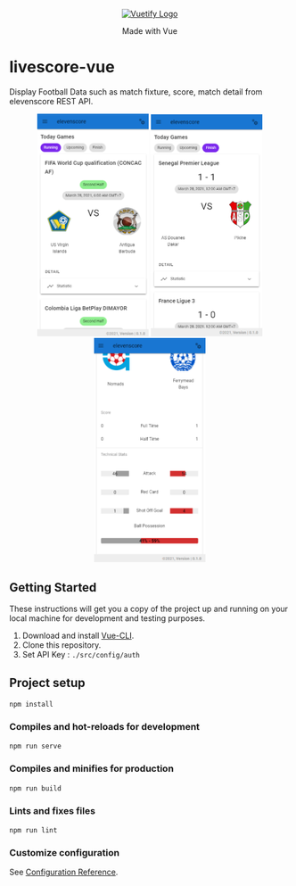 <p align="center">
  <a href="https://vuejs.org" target="_blank">
    <img alt="Vuetify Logo" width="100" src="https://cli.vuejs.org/favicon.png">
  </a>
</p>
<p align="center">
    Made with Vue
</p>

# livescore-vue

Display Football Data such as match fixture, score, match detail from elevenscore REST API.

<div align="center">
  <img width="200px" src="screenshoot1.png">
  <img width="200px" src="screenshoot2.png">
  <img width="200px" src="screenshoot3.png">
</div>

## Getting Started

These instructions will get you a copy of the project up and running on your local machine for development and testing purposes.

1. Download and install [Vue-CLI](https://cli.vuejs.org/).
2. Clone this repository.
3. Set API Key : `./src/config/auth`

## Project setup

```
npm install
```

### Compiles and hot-reloads for development

```
npm run serve
```

### Compiles and minifies for production

```
npm run build
```

### Lints and fixes files

```
npm run lint
```

### Customize configuration

See [Configuration Reference](https://cli.vuejs.org/config/).
